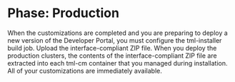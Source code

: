 ﻿---
sidebar_position: 3
---

# Phase: Production

<head>
  <meta name="guidename" content="API Management"/>
  <meta name="context" content="GUID-ebfc18df-8fbd-4f7e-afdd-6627380b30ac"/>
</head>

When the customizations are completed and you are preparing to deploy a new version of the Developer Portal, you must configure the tml-installer build job. Upload the interface-compliant ZIP file. When you deploy the production clusters, the contents of the interface-compliant ZIP file are extracted into each tml-cm container that you managed during installation. All of your customizations are immediately available. 

